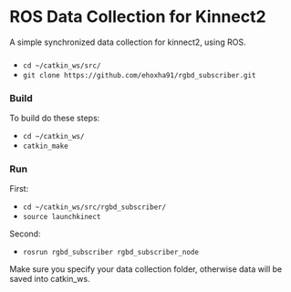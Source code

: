 # ROS Data Collection for Kinnect2
A simple synchronized data collection for kinnect2, using ROS. 

### 

- `cd ~/catkin_ws/src/`
- `git clone https://github.com/ehoxha91/rgbd_subscriber.git`

### Build

To build do these steps:
- `cd ~/catkin_ws/`
- `catkin_make`

### Run
First:
- `cd ~/catkin_ws/src/rgbd_subscriber/`
- `source launchkinect`

Second:
- `rosrun rgbd_subscriber rgbd_subscriber_node`

Make sure you specify your data collection folder, otherwise data will be saved into catkin_ws.
